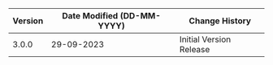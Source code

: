 | **Version** | **Date Modified (DD-MM-YYYY)** | **Change History**                          |
|-------------|--------------------------------|---------------------------------------------|
| 3.0.0       | 29-09-2023                     | Initial Version Release                     | 
